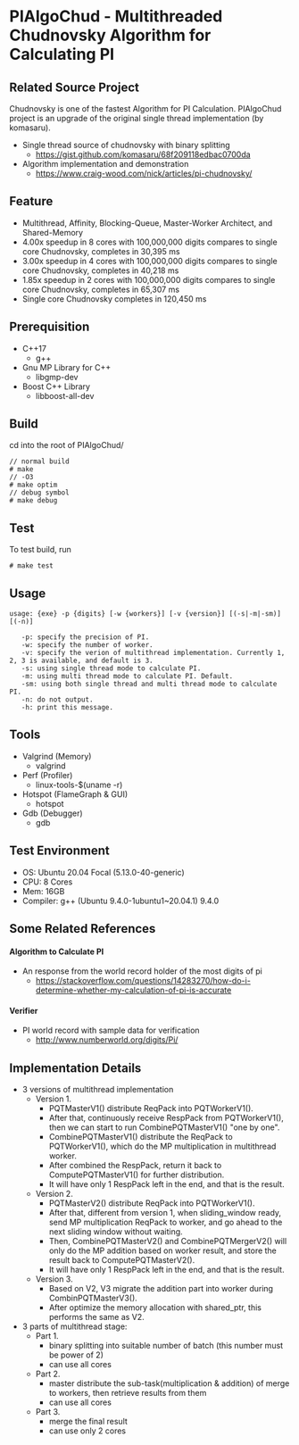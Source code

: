 PIAlgoChud - Multithreaded Chudnovsky Algorithm for Calculating PI
===
## Related Source Project
Chudnovsky is one of the fastest Algorithm for PI Calculation.
PIAlgoChud project is an upgrade of the original single thread implementation (by komasaru).
- Single thread source of chudnovsky with binary splitting
	- https://gist.github.com/komasaru/68f209118edbac0700da
- Algorithm implementation and demonstration
    - https://www.craig-wood.com/nick/articles/pi-chudnovsky/

## Feature
- Multithread, Affinity, Blocking-Queue, Master-Worker Architect, and Shared-Memory
- 4.00x speedup in 8 cores with 100,000,000 digits compares to single core Chudnovsky, completes in 30,395 ms
- 3.00x speedup in 4 cores with 100,000,000 digits compares to single core Chudnovsky, completes in 40,218 ms
- 1.85x speedup in 2 cores with 100,000,000 digits compares to single core Chudnovsky, completes in 65,307 ms
- Single core Chudnovsky completes in 120,450 ms

## Prerequisition
- C++17
    - g++
- Gnu MP Library for C++
    - libgmp-dev
- Boost C++ Library
    - libboost-all-dev

## Build
cd into the root of PIAlgoChud/
```
// normal build
# make
// -O3
# make optim
// debug symbol
# make debug
```

## Test
To test build, run
```
# make test
```

## Usage
```
usage: {exe} -p {digits} [-w {workers}] [-v {version}] [(-s|-m|-sm)] [(-n)]

   -p: specify the precision of PI.
   -w: specify the number of worker.
   -v: specify the verion of multithread implementation. Currently 1, 2, 3 is available, and default is 3.
   -s: using single thread mode to calculate PI.
   -m: using multi thread mode to calculate PI. Default.
   -sm: using both single thread and multi thread mode to calculate PI.
   -n: do not output.
   -h: print this message.
```

## Tools
- Valgrind (Memory)
    - valgrind
- Perf (Profiler)
    - linux-tools-$(uname -r)
- Hotspot (FlameGraph & GUI)
    - hotspot
- Gdb (Debugger)
    - gdb

## Test Environment
- OS: Ubuntu 20.04 Focal (5.13.0-40-generic)
- CPU: 8 Cores
- Mem: 16GB
- Compiler: g++ (Ubuntu 9.4.0-1ubuntu1~20.04.1) 9.4.0

## Some Related References
#### Algorithm to Calculate PI
- An response from the world record holder of the most digits of pi
    - https://stackoverflow.com/questions/14283270/how-do-i-determine-whether-my-calculation-of-pi-is-accurate
#### Verifier
- PI world record with sample data for verification
    - http://www.numberworld.org/digits/Pi/

## Implementation Details
- 3 versions of multithread implementation
    - Version 1.
        - PQTMasterV1() distribute ReqPack into PQTWorkerV1().
        - After that, continuously receive RespPack from PQTWorkerV1(), then we can start to run CombinePQTMasterV1() "one by one".
        - CombinePQTMasterV1() distribute the ReqPack to PQTWorkerV1(), which do the MP multiplication in multithread worker.
        - After combined the RespPack, return it back to ComputePQTMasterV1() for further distribution.
        - It will have only 1 RespPack left in the end, and that is the result.
    - Version 2.
        - PQTMasterV2() distribute ReqPack into PQTWorkerV1().
        - After that, different from version 1, when sliding_window ready, send MP multiplication ReqPack to worker, and go ahead to the next sliding window without waiting.
        - Then, CombinePQTMasterV2() and CombinePQTMergerV2() will only do the MP addition based on worker result, and store the result back to ComputePQTMasterV2().
        - It will have only 1 RespPack left in the end, and that is the result.
    - Version 3.
        - Based on V2, V3 migrate the addition part into worker during CombinPQTMasterV3().
        - After optimize the memory allocation with shared_ptr, this performs the same as V2.
- 3 parts of multithread stage:
    - Part 1.
        - binary splitting into suitable number of batch (this number must be power of 2)
        - can use all cores
    - Part 2.
        - master distribute the sub-task(multiplication & addition) of merge to workers, then retrieve results from them
        - can use all cores
    - Part 3.
        - merge the final result
        - can use only 2 cores

